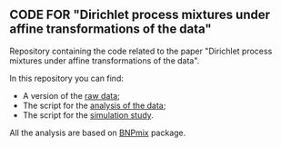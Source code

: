 ## CODE FOR "Dirichlet process mixtures under affine transformations of the data"
Repository containing the code related to the paper "Dirichlet process mixtures under affine transformations of the data".

In this repository you can find:
- A version of the [raw data](https://github.com/rcorradin/Affine/blob/master/dataXY.dat);
- The script for the [analysis of the data](https://github.com/rcorradin/Affine/blob/master/real_data.R);
- The script for the [simulation study](https://github.com/rcorradin/Affine/blob/master/simulation_study.R).

All the analysis are based on [BNPmix](https://github.com/rcorradin/BNPmix) package.
